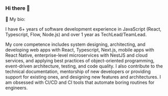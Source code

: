 ### Hi there 👋

🔎 My bio:

I have 6+ years of software development experience in JavaScript (React, Typescript, Flow, Node.js) and over 1 year as TechLead/TeamLead. 

My core competence includes system designing, architecting, and developing web apps with React, Typescript, Next.js, mobile apps with React Native, enterprise-level microservices with NestJS and cloud services, and applying best practices of object-oriented programming, event-driven architecture, testing, and code quality. 
I also contribute to the technical documentation, mentorship of new developers or providing support for existing ones, and designing new features and architectures. I am obsessed with CI/CD and CI tools that automate boring routines for engineers. 

<!--
**dshuvalov/dshuvalov** is a ✨ _special_ ✨ repository because its `README.md` (this file) appears on your GitHub profile.

Here are some ideas to get you started:

- 🔭 I’m currently working on ...
- 🌱 I’m currently learning ...
- 👯 I’m looking to collaborate on ...
- 🤔 I’m looking for help with ...
- 💬 Ask me about ...
- 📫 How to reach me: ...
- 😄 Pronouns: ...
- ⚡ Fun fact: ...
-->
